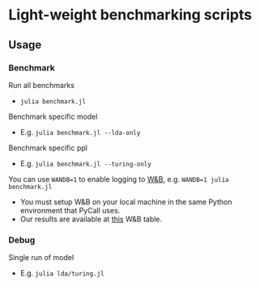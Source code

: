 # Light-weight benchmarking scripts

## Usage

### Benchmark

Run all benchmarks
- `julia benchmark.jl`

Benchmark specific model
- E.g. `julia benchmark.jl --lda-only`

Benchmark specific ppl
- E.g. `julia benchmark.jl --turing-only`

You can use `WANDB=1` to enable logging to [W&B](https://app.wandb.ai/), e.g. `WANDB=1 julia benchmark.jl`
- You must setup W&B on your local machine in the same Python environment that PyCall uses.
- Our results are available at [this](https://app.wandb.ai/xukai92/turing-benchmarks/table) W&B table.

### Debug

Single run of model
- E.g. `julia lda/turing.jl`
